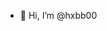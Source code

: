 - 👋 Hi, I’m @hxbb00

<!---
hxbb00/hxbb00 is a ✨ special ✨ repository because its `README.md` (this file) appears on your GitHub profile.
You can click the Preview link to take a look at your changes.
--->
